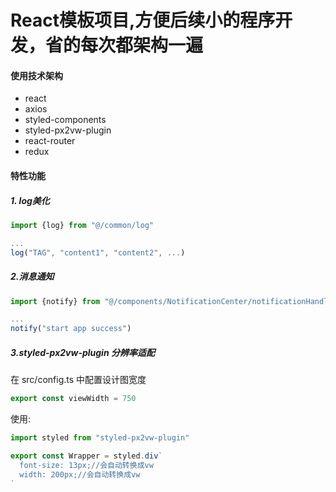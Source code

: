 # React模板项目,方便后续小的程序开发，省的每次都架构一遍

#### 使用技术架构

- react
- axios
- styled-components
- styled-px2vw-plugin
- react-router
- redux

#### 特性功能

##### 1. log美化

```javascript
import {log} from "@/common/log"

...
log("TAG", "content1", "content2", ...)
```

##### 2.消息通知

```javascript
import {notify} from "@/components/NotificationCenter/notificationHandler"

...
notify("start app success")
```

##### 3.styled-px2vw-plugin 分辨率适配

在 src/config.ts 中配置设计图宽度  
```javascript
export const viewWidth = 750

```
使用:
```javascript
import styled from "styled-px2vw-plugin"

export const Wrapper = styled.div`
  font-size: 13px;//会自动转换成vw
  width: 200px;//会自动转换成vw
` 
```
